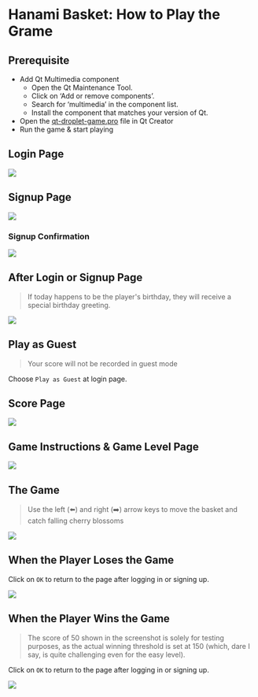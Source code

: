 # Hanami Basket: How to Play the Grame

## Prerequisite

- Add Qt Multimedia component
  - Open the Qt Maintenance Tool.
  - Click on ‘Add or remove components’.
  - Search for ‘multimedia’ in the component list.
  - Install the component that matches your version of Qt.
- Open the [qt-droplet-game.pro](qt-droplet-game.pro) file in Qt Creator
- Run the game & start playing

## Login Page

![](screenshots/login.png)

## Signup Page

![](screenshots/signup.png)

### Signup Confirmation

![](screenshots/signup_confirmation.png)

## After Login or Signup Page

> If today happens to be the player's birthday, they will receive a special birthday greeting.

![](screenshots/after_login_or_signup.png)


## Play as Guest
> Your score will not be recorded in guest mode

Choose `Play as Guest` at login page.


## Score Page

![](screenshots/score_page.png)

## Game Instructions & Game Level Page

![](screenshots/instructions.png)

## The Game

> Use the left (⬅️) and right (➡️) arrow keys to move the basket and catch falling cherry blossoms


![](screenshots/game_scene.png)


## When the Player Loses the Game

Click on `OK` to return to the page after logging in or signing up.

![](screenshots/lose.png)

## When the Player Wins the Game

> The score of 50 shown in the screenshot is solely for testing purposes, as the actual winning threshold is set at 150 (which, dare I say, is quite challenging even for the easy level).

Click on `OK` to return to the page after logging in or signing up.

![](screenshots/win.png)

